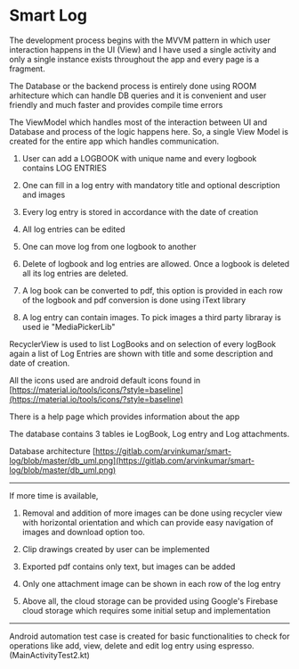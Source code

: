 # Smart Log

The development process begins with the MVVM pattern in which user interaction happens in the UI (View) and I have used a single activity 
and only a single instance exists throughout the app and every page is a fragment. 

The Database or the backend process is entirely done using ROOM arhitecture which can handle DB queries and it is 
convenient and user friendly and much faster and provides compile time errors

The ViewModel which handles most of the interaction between UI and Database and process of the logic happens here. So, a single 
View Model is created for the entire app which handles communication.


1. User can add a LOGBOOK with unique name and every logbook contains LOG ENTRIES 

2. One can fill in a log entry with mandatory title and optional description and images

3. Every log entry is stored in accordance with the date of creation

4. All log entries can be edited 

5. One can move log from one logbook to another

6. Delete of logbook and log entries are allowed. Once a logbook is deleted all its log entries are deleted.

7. A log book can be converted to pdf, this option is provided in each row of the logbook 
and pdf conversion is done using iText library

8. A log entry can contain images. To pick images a third party libraray is used ie "MediaPickerLib"

RecyclerView is used to list LogBooks and on selection of every logBook again a list of Log Entries are shown with title and 
some description and date of creation.

All the icons used are android default icons found in [https://material.io/tools/icons/?style=baseline](https://material.io/tools/icons/?style=baseline)

There is a help page which provides information about the app

The database contains 3 tables ie LogBook, Log entry and Log attachments.

Database architecture
[https://gitlab.com/arvinkumar/smart-log/blob/master/db_uml.png](https://gitlab.com/arvinkumar/smart-log/blob/master/db_uml.png)

---------

If more time is available, 

1. Removal and addition of more images can be done using recycler view with horizontal orientation 
and which can provide easy navigation of images and download option too.

2. Clip drawings created by user can be implemented

3. Exported pdf contains only text, but images can be added

4. Only one attachment image can be shown in each row of the log entry

5. Above all, the cloud storage can be provided using Google's Firebase cloud storage which requires some initial setup 
and implementation

----------

Android automation test case is created for basic functionalities to check for operations
like add, view, delete and edit log entry using espresso. (MainActivityTest2.kt)







